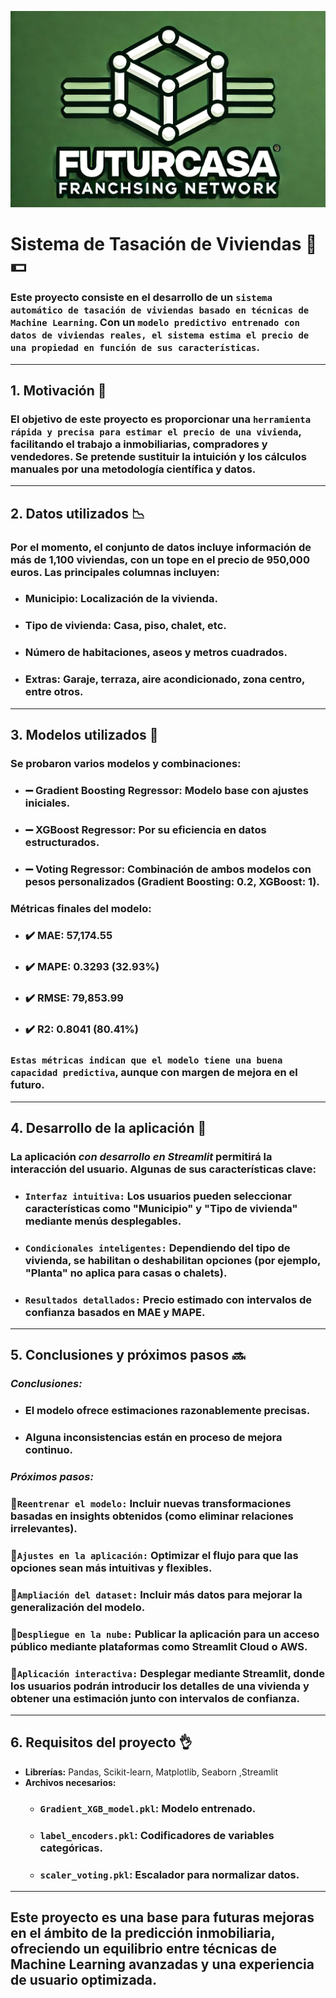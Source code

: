 ![alt text](imgs/logo_futurcasa.png)
# **Sistema de Tasación de Viviendas** 🏡 💵

### Este proyecto consiste en el desarrollo de un `sistema automático de tasación de viviendas basado en técnicas de Machine Learning`. Con un `modelo predictivo entrenado con datos de viviendas reales, el sistema estima el precio de una propiedad en función de sus características`. 

---

## **1. Motivación** 💪

### El objetivo de este proyecto es proporcionar una `herramienta rápida y precisa para estimar el precio de una vivienda`, facilitando el trabajo a inmobiliarias, compradores y vendedores. Se pretende sustituir la intuición y los cálculos manuales por una metodología científica y datos.

---

## **2. Datos utilizados** 📉

### Por el momento, el conjunto de datos incluye información de más de 1,100 viviendas, con un tope en el precio de **950,000 euros**. Las principales columnas incluyen:

- ### **Municipio:** Localización de la vivienda.
- ### **Tipo de vivienda:** Casa, piso, chalet, etc.
- ### **Número de habitaciones, aseos y metros cuadrados.**
- ### **Extras:** Garaje, terraza, aire acondicionado, zona centro, entre otros.

---

## **3. Modelos utilizados** 🤖

### Se probaron varios modelos y combinaciones:

- ### ➖ **Gradient Boosting Regressor**: Modelo base con ajustes iniciales.
- ### ➖ **XGBoost Regressor**: Por su eficiencia en datos estructurados.
- ### ➖ **Voting Regressor**: Combinación de ambos modelos con pesos personalizados (Gradient Boosting: 0.2, XGBoost: 1).

### Métricas finales del modelo:
- ### ✔️ **MAE:** 57,174.55
- ### ✔️ **MAPE:** 0.3293 (32.93%)
- ### ✔️ **RMSE:** 79,853.99
- ### ✔️ **R2:** 0.8041 (80.41%)

### `Estas métricas indican que el modelo tiene una buena capacidad predictiva`, aunque con margen de mejora en el futuro.

---

## **4. Desarrollo de la aplicación** 📲

### **La aplicación *con desarrollo en **Streamlit*** permitirá la interacción del usuario**. Algunas de sus características clave:

- ### `Interfaz intuitiva:` Los usuarios pueden seleccionar características como "Municipio" y "Tipo de vivienda" mediante menús desplegables.
- ### `Condicionales inteligentes:` Dependiendo del tipo de vivienda, se habilitan o deshabilitan opciones (por ejemplo, "Planta" no aplica para casas o chalets).
- ### `Resultados detallados:` Precio estimado con intervalos de confianza basados en MAE y MAPE.

---

## **5. Conclusiones y próximos pasos** 🔜

### *Conclusiones:*
- ### El modelo ofrece estimaciones razonablemente precisas.
- ### Alguna inconsistencias están en proceso de mejora continuo.

### *Próximos pasos:*
### 🔘`Reentrenar el modelo:` Incluir nuevas transformaciones basadas en insights obtenidos (como eliminar relaciones irrelevantes).
### 🔘`Ajustes en la aplicación:` Optimizar el flujo para que las opciones sean más intuitivas y flexibles.
### 🔘`Ampliación del dataset:` Incluir más datos para mejorar la generalización del modelo.
### 🔘`Despliegue en la nube:` Publicar la aplicación para un acceso público mediante plataformas como **Streamlit Cloud** o **AWS**.
### 🔘`Aplicación interactiva:` Desplegar mediante **Streamlit**, donde los usuarios podrán introducir los detalles de una vivienda y obtener una estimación junto con intervalos de confianza.

---

## **6. Requisitos del proyecto** 👌

- **Librerías:** Pandas, Scikit-learn, Matplotlib, Seaborn ,Streamlit
- **Archivos necesarios:**
  - ### `Gradient_XGB_model.pkl`: Modelo entrenado.
  - ### `label_encoders.pkl`: Codificadores de variables categóricas.
  - ### `scaler_voting.pkl`: Escalador para normalizar datos.

---
<!--
## **7. Uso de la aplicación**

### Para ejecutar el sistema de tasación:

1. ### **Clonar este repositorio.**
2. ### **Instalar dependencias: `pip install -r requirements.txt`**
3. ### **Ejecutar el archivo Streamlit: `streamlit run app.py`**

---
-->
## Este proyecto es una base para futuras mejoras en el ámbito de la predicción inmobiliaria, ofreciendo un equilibrio entre técnicas de Machine Learning avanzadas y una experiencia de usuario optimizada.

<!--
- ## ***Presentacion con Gamma:*** https://gamma.app/docs/Tasacion-Automatica-de-Viviendas-para-FuturCasa-62nqt7sw22z685w
-->